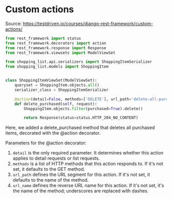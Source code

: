 # Custom actions

Source: https://testdriven.io/courses/django-rest-framework/custom-actions/

```python
from rest_framework import status
from rest_framework.decorators import action
from rest_framework.response import Response
from rest_framework.viewsets import ModelViewSet

from shopping_list.api.serializers import ShoppingItemSerializer
from shopping_list.models import ShoppingItem


class ShoppingItemViewSet(ModelViewSet):
    queryset = ShoppingItem.objects.all()
    serializer_class = ShoppingItemSerializer

    @action(detail=False, methods=['DELETE'], url_path='delete-all-purchased', url_name='delete-all-purchased')
    def delete_purchased(self, request):
        ShoppingItem.objects.filter(purchased=True).delete()

        return Response(status=status.HTTP_204_NO_CONTENT)
```

Here, we added a delete_purchased method that deletes all purchased items, decorated with the @action decorator.

Parameters for the @action decorator:

1. `detail` is the only required parameter. It determines whether this action applies to detail requests or list requests.
2. `methods` is a list of HTTP methods that this action responds to. If it's not set, it defaults to the GET method.
3. `url_path` defines the URL segment for this action. If it's not set, it defaults to the name of the method.
4. `url_name` defines the reverse URL name for this action. If it's not set, it's the name of the method; underscores are replaced with dashes.